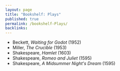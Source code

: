 ```yaml
---
layout: page
title: "Bookshelf: Plays"
published: true
permalink: /bookshelf-Plays/
backlinks: 
---
```


* Beckett, *Waiting for Godot* (1952)
* Miller, *The Crucible* (1953)
* Shakespeare, *Hamlet* (1603)
* Shakespeare, *Romeo and Juliet* (1595)
* Shakespeare, *A Midsummer Night's Dream* (1595)
